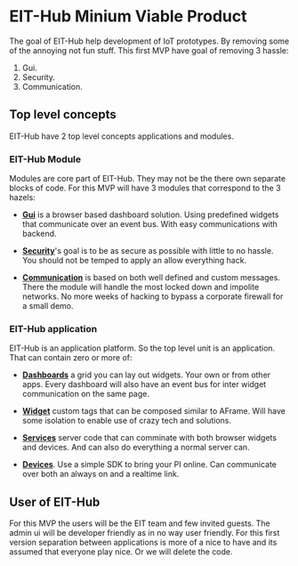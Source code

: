 EIT-Hub Minium Viable Product
============================

The goal of EIT-Hub help development of IoT prototypes. By removing some of the annoying not fun stuff. This first MVP have goal of removing 3 hassle: 

1. Gui.
2. Security. 
3. Communication.

Top level concepts
------------------

EIT-Hub have 2 top level concepts applications and modules.

### EIT-Hub Module 
Modules are core part of EIT-Hub. They may not be the there own separate blocks of code. For this MVP will have 3 modules that correspond to the 3 hazels:

* **[Gui](gui.md)** is a browser based dashboard solution. Using predefined widgets that communicate over an event bus. With easy communications with backend.

* **[Security](security.md)**'s goal is to be as secure as possible with little to no hassle. You should not be temped to apply an allow everything hack.

* **[Communication](communication.md)** is based on both well defined and custom messages. There the module will handle the most locked down and impolite networks. No more weeks of hacking to bypass a corporate firewall for a small demo.

### EIT-Hub application
EIT-Hub is an application platform. So the top level unit is an application. That can contain zero or more of:

* **[Dashboards](dashboards.md)** a grid you can lay out widgets. Your own or from other apps. Every dashboard will also have an event bus for inter widget communication on the same page.

* **[Widget](widget.md)** custom tags that can be composed similar to AFrame. Will have some isolation to enable use of crazy tech and solutions.

* **[Services](services.md)** server code that can comminate with both browser widgets and devices. And can also do everything a normal server can.

* **[Devices](devices.md)**. Use a simple SDK to bring your PI online. Can communicate over both an always on and a realtime link.

User of EIT-Hub
---------------

For this MVP the users will be the EIT team and few invited guests. The admin ui will be developer friendly as in no way user friendly. For this first version separation between applications is more of a nice to have and its assumed that everyone play nice. Or we will delete the code.
